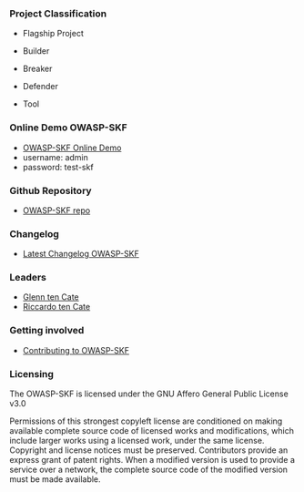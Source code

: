 ### Project Classification

* <i class="fas fa-flag" style="color:#2ADA08;"></i> Flagship Project

* <i class="fas fa-toolbox" style="color:#233e81;"></i> Builder
* <i class="fas fa-hammer" style="color:#233e81;"></i> Breaker
* <i class="fas fa-shield-alt" style="color:#233e81;"></i> Defender

* <i class="fas fa-tools" style="color:#233e81;"></i> Tool

### Online Demo OWASP-SKF

- [OWASP-SKF Online Demo](https://demo.securityknowledgeframework.org/ "OWASP-SKF Online Demo")
- username: admin
- password: test-skf

### Github Repository

- [OWASP-SKF repo](https://github.com/blabla1337/skf-flask "OWASP-SKF repo")

### Changelog

- [Latest Changelog OWASP-SKF](https://github.com/blabla1337/skf-flask/releases "OWASP-SKF changelog")

### Leaders
* [Glenn ten Cate](mailto://glenn.ten.cate@owasp.org)
* [Riccardo ten Cate](mailto://riccardo.ten.cate@owasp.org)

### Getting involved

- [Contributing to OWASP-SKF](https://github.com/blabla1337/skf-flask/blob/master/CONTRIBUTING.md)

### Licensing

The OWASP-SKF is licensed under the
GNU Affero General Public License v3.0

Permissions of this strongest copyleft license are conditioned on making available complete source code of licensed works and modifications, which include larger works using a licensed work, under the same license. Copyright and license notices must be preserved. Contributors provide an express grant of patent rights. When a modified version is used to provide a service over a network, the complete source code of the modified version must be made available.
